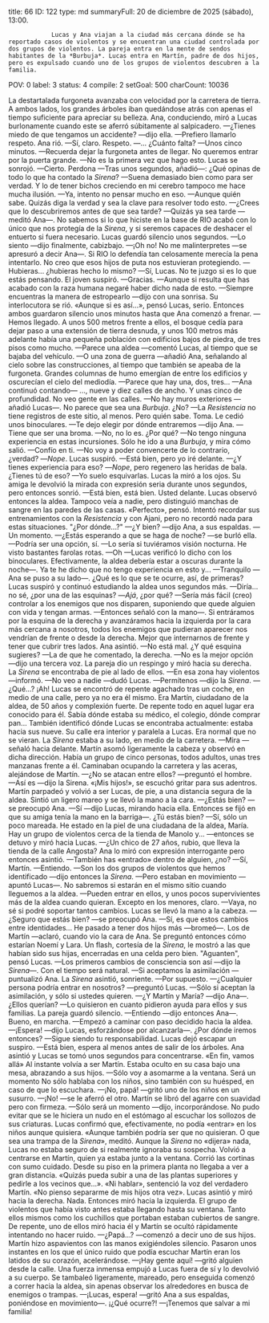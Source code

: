 title:          66
ID:             122
type:           md
summaryFull:    20 de diciembre de 2025 (sábado), 13:00.
                
                Lucas y Ana viajan a la ciudad más cercana dónde se ha reportado casos de violentos y se encuentran una ciudad controlada por dos grupos de violentos. La pareja entra en la mente de sendos habitantes de la *Burbuja*. Lucas entra en Martín, padre de dos hijos, pero es expulsado cuando uno de los grupos de violentos descubren a la familia.
POV:            0
label:          3
status:         4
compile:        2
setGoal:        500
charCount:      10036


La destartalada furgoneta avanzaba con velocidad por la carretera de tierra. A ambos lados, los grandes árboles iban quedándose atrás con apenas el tiempo suficiente para apreciar su belleza.
Ana, conduciendo, miró a Lucas burlonamente cuando este se aferró súbitamente al salpicadero.
—¿Tienes miedo de que tengamos un accidente? —dijo ella.
—Prefiero llamarlo respeto.
Ana rió.
—Sí, claro. Respeto.
—... ¿Cuánto falta?
—Unos cinco minutos.
—Recuerda dejar la furgoneta antes de llegar. No queremos entrar por la puerta grande.
—No es la primera vez que hago esto.
Lucas se sonrojó.
—Cierto. Perdona —Tras unos segundos, añadió—: ¿Qué opinas de todo lo que ha contado la *Sirena*?
—Suena demasiado bien como para ser verdad. Y lo de tener bichos creciendo en mi cerebro tampoco me hace mucha ilusión.
—Ya, intento no pensar mucho en eso.
—Aunque quién sabe. Quizás diga la verdad y sea la clave para resolver todo esto.
—¿Crees que lo descubriremos antes de que sea tarde?
—Quizás ya sea tarde —meditó Ana—. No sabemos si lo que hiciste en la base de RIO acabó con lo único que nos protegía de la *Sirena*, y si seremos capaces de deshacer el entuerto si fuera necesario.
Lucas guardó silencio unos segundos.
—Lo siento —dijo finalmente, cabizbajo.
—¡Oh no! No me malinterpretes —se apresuró a decir Ana—. Si RIO lo defendía tan celosamente merecía la pena intentarlo. No creo que esos hijos de puta nos estuvieran protegiendo.
—Hubieras... ¿hubieras hecho lo mismo?
—Sí, Lucas. No te juzgo si es lo que estás pensando.
El joven suspiró.
—Gracias.
—Aunque si resulta que has acabado con la raza humana negaré haber dicho nada de esto.
—Siempre encuentras la manera de estropearlo —dijo con una sonrisa.
Su interlocutora se rió.
«Aunque si es así...», pensó Lucas, serio.
Entonces ambos guardaron silencio unos minutos hasta que Ana comenzó a frenar.
—Hemos llegado.
A unos 500  metros frente a ellos, el bosque cedía para dejar paso a una extensión de tierra desnuda, y unos 100 metros más adelante había una pequeña población con edificios bajos de piedra, de tres pisos como mucho.
—Parece una aldea —comentó Lucas, al tiempo que se bajaba del vehículo.
—O una zona de guerra —añadió Ana, señalando al cielo sobre las construcciones, al tiempo que también se apeaba de la furgoneta.
Grandes columnas de humo emergían de entre los edificios y oscurecían el cielo del mediodía.
—Parece que hay una, dos, tres... —Ana continuó contando— ..., nueve y diez calles de ancho. Y unas cinco de profundidad. No veo gente en las calles.
—No hay muros exteriores —añadió Lucas—. No parece que sea una *Burbuja*. ¿No?
—La *Resistencia* no tiene registros de este sitio, al menos. Pero quién sabe. Toma.
Le cedió unos binoculares.
—Te dejo elegir por dónde entraremos —dijo Ana.
—Tiene que ser una broma.
—No, no lo es. ¿Por qué?
—No tengo ninguna experiencia en estas incursiones. Sólo he ido a una *Burbuja*, y mira cómo salió.
—Confío en ti.
—No voy a poder convencerte de lo contrario, ¿verdad?
—*Nope*.
Lucas suspiró.
—Está bien, pero yo iré delante.
—¿Y tienes experiencia para eso?
—*Nope*, pero regenero las heridas de bala. ¿Tienes tú de eso?
—Yo suelo esquivarlas.
Lucas la miró a los ojos. Su amiga le devolvió la mirada con expresión seria durante unos segundos, pero entonces sonrió.
—Está bien, está bien. Usted delante.
Lucas observó entonces la aldea. Tampoco veía a nadie, pero distinguió manchas de sangre en las paredes de las casas.
«Perfecto», pensó.
Intentó recordar sus entrenamientos con la *Resistencia* y con Ajani, pero no recordó nada para estas situaciones.
"¿Por dónde...?"
—¿Y bien? —dijo Ana, a sus espaldas.
—Un momento.
—¿Estás esperando a que se haga de noche? —se burló ella.
—Podría ser una opción, sí.
—Lo sería si tuviéramos visión nocturna. He visto bastantes farolas rotas.
—Oh —Lucas verificó lo dicho con los binoculares. Efectivamente, la aldea debería estar a oscuras durante la noche—. Ya te he dicho que no tengo experiencia en esto y...
—Tranquilo —Ana se puso a su lado—. ¿Qué es lo que se te ocurre, así, de primeras?
Lucas suspiró y continuó estudiando la aldea unos segundos más.
—Diría... no sé, ¿por una de las esquinas?
—*Ajá*, ¿por qué?
—Sería más fácil (creo) controlar a los enemigos que nos disparen, suponiendo que quede alguien con vida y tengan armas. —Entonces señaló con la mano—. Si entráramos por la esquina de la derecha y avanzáramos hacia la izquierda por la cara más cercana a nosotros, todos los enemigos que pudieran aparecer nos vendrían de frente o desde la derecha. Mejor que internarnos de frente y tener que cubrir tres lados.
Ana asintió.
—No está mal. ¿Y qué esquina sugieres?
—La de que he comentado, la derecha.
—No es la mejor opción —dijo una tercera voz.
La pareja dio un respingo y miró hacia su derecha. La *Sirena* se encontraba de pie al lado de ellos.
—En esa zona hay violentos —informó.
—No veo a nadie —dudó Lucas.
—Permítenos —dijo la *Sirena*.
—¿Qué...? ¡Ah!
Lucas se encontró de repente agachado tras un coche, en medio de una calle, pero ya no era él mismo.
Era Martín, ciudadano de la aldea, de 50 años y complexión fuerte. De repente todo en aquel lugar era conocido para él. Sabía dónde estaba su médico, el colegio, dónde comprar pan... También identificó dónde Lucas se encontraba actualmente: estaba hacia sus nueve.
Su calle era interior y paralela a Lucas. Era normal que no se vieran.
La *Sirena* estaba a su lado, en medio de la carretera.
—Mira —señaló hacia delante.
Martín asomó ligeramente la cabeza y observó en dicha dirección.
Había un grupo de cinco personas, todos adultos, unas tres manzanas frente a él. Caminaban ocupando la carretera y las aceras, alejándose de Martín.
—¿No se atacan entre ellos? —preguntó el hombre.
—Así es —dijo la Sirena.
«¡Mis hijos!», se escuchó gritar para sus adentros.
Martín parpadeó y volvió a ser Lucas, de pie, a una distancia segura de la aldea. Sintió un ligero mareo y se llevó la mano a la cara.
—¿Estás bien? —se preocupó Ana.
—Sí —dijo Lucas, mirando hacia ella. Entonces se fijó en que su amiga tenía la mano en la barriga—. ¿Tú estás bien?
—Sí, sólo un poco mareada. He estado en la piel de una ciudadana de la aldea, María. Hay un grupo de violentos cerca de la tienda de Manolo y... —entonces se detuvo y miró hacia Lucas.
—¿Un chico de 27 años, rubio, que lleva la tienda de la calle Angosta?
Ana lo miró con expresión interrogante pero entonces asintió.
—También has «entrado» dentro de alguien, ¿no?
—Sí, Martín.
—Entiendo.
—Son los dos grupos de violentos que hemos identificado —dijo entonces la *Sirena*.
—Pero estaban en movimiento —apuntó Lucas—. No sabremos si estarán en el mismo sitio cuando lleguemos a la aldea.
—Pueden entrar en ellos, y unos pocos supervivientes más de la aldea cuando quieran. Excepto en los menores, claro.
—Vaya, no sé si podré soportar tantos cambios.
Lucas se llevó la mano a la cabeza.
—¿Seguro que estás bien? —se preocupó Ana.
—Sí, es que estos cambios entre identidades... He pasado a tener dos hijos más —bromeó—. Los de Martín —aclaró, cuando vio la cara de Ana.
Se preguntó entonces cómo estarían Noemí y Lara.
Un flash, cortesía de la *Sirena*, le mostró a las que habían sido sus hijas, encerradas en una celda pero bien.
"Aguanten", pensó Lucas.
—Los primeros cambios de consciencia son así —dijo la *Sirena*—. Con el tiempo será natural.
—Si aceptamos la asimilación —puntualizó Ana.
La *Sirena* asintió, sonriente.
—Por supuesto.
—¿Cualquier persona podría entrar en nosotros? —preguntó Lucas.
—Sólo si aceptan la asimilación, y sólo si ustedes quieren.
—¿Y Martín y María? —dijo Ana—. ¿Ellos querían?
—Lo quisieron en cuanto pidieron ayuda para ellos y sus familias.
La pareja guardó silencio.
—Entiendo —dijo entonces Ana—. Bueno, en marcha. —Empezó a caminar con paso decidido hacia la aldea.
—¡Espera! —dijo Lucas, esforzándose por alcanzarla—. ¿Por dónde iremos entonces?
—Sigue siendo tu responsabilidad.
Lucas dejó escapar un suspiro.
—Está bien, espera al menos antes de salir de los árboles.
Ana asintió y Lucas se tomó unos segundos para concentrarse.
«En fin, vamos allá»
Al instante volvía a ser Martín. Estaba oculto en su casa bajo una mesa, abrazando a sus hijos.
—Sólo voy a asomarme a la ventana. Será un momento
No sólo hablaba con los niños, sino también con su huésped, en caso de que lo escuchara.
—¡No, papá! —gritó uno de los niños en un susurro.
—¡No! —se le aferró el otro.
Martín se libró del agarre con suavidad pero con firmeza.
—Sólo será un momento —dijo, incorporándose.
No pudo evitar que se le hiciera un nudo en el estómago al escuchar los sollozos de sus criaturas.
Lucas confirmó que, efectivamente, no podía «entrar» en los niños aunque quisiera.
«Aunque también podría ser que no quisieran. O que sea una trampa de la *Sirena*», meditó.
Aunque la *Sirena* no «dijera» nada, Lucas no estaba seguro de si realmente ignoraba su sospecha.
Volvió a centrarse en Martín, quien ya estaba junto a la ventana. Corrió las cortinas con sumo cuidado.
Desde su piso en la primera planta no llegaba a ver a gran distancia.
«Quizás pueda subir a una de las plantas superiores y pedirle a los vecinos que...».
«Ni hablar», sentenció la voz del verdadero Martín.  «No pienso separarme de mis hijos otra vez».
Lucas asintió y miró hacia la derecha. Nada.
Entonces miró hacia la izquierda. El grupo de violentos que había visto antes estaba llegando hasta su ventana.
Tanto ellos mismos como los cuchillos que portaban estaban cubiertos de sangre.
De repente, uno de ellos miró hacia él y Martín se ocultó rápidamente intentando no hacer ruido.
—¿Papá...? —comenzó a decir uno de sus hijos.
Martín hizo aspavientos con las manos exigiéndoles silencio.
Pasaron unos instantes en los que el único ruido que podía escuchar Martín eran los latidos de su corazón, acelerándose.
—¡Hay gente aquí! —gritó alguien desde la calle.
Una fuerza inmensa empujó a Lucas fuera de sí y lo devolvió a su cuerpo. Se tambaleó ligeramente, mareado, pero enseguida comenzó a correr hacia la aldea, sin apenas observar los alrededores en busca de enemigos o trampas.
—¡Lucas, espera! —gritó Ana a sus espaldas, poniéndose en movimiento—. ¡¿Qué ocurre?!
—¡Tenemos que salvar a mi familia!